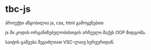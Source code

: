 # tbc-js
პროექტი აწყობილია js, css, html გამოყენებით

js ში კოდის ორგანიზებულობისთვის არჩეული მაქვს OOP მიდგომა. 

საიტის გაშვება შეგიძლიათ VSC-ლაივ სერვერიდან.
